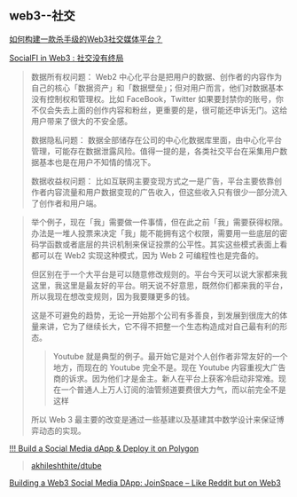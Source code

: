 ## web3--社交

[如何构建一款杀手级的Web3社交媒体平台？](https://www.theblockbeats.info/news/31947)

[SocialFI in Web3 : 社交没有终局](https://www.theblockbeats.info/news/31948)
>数据所有权问题：  Web2 中心化平台是把用户的数据、创作者的内容作为自己的核心「数据资产」和「数据壁垒」；但对用户而言，他们对数据基本没有控制权和管理权。比如 FaceBook，Twitter 如果要封禁你的账号，你不仅会失去上面的创作内容和粉丝，更重要的是，很可能还申诉无门。这给用户带来了很大的不安全感。
>
>数据隐私问题：  数据全部储存在公司的中心化数据库里面，由中心化平台管理，可能存在数据泄露风险。值得一提的是，各类社交平台在采集用户数据基本也是在用户不知情的情况下。
>
>数据收益权问题：  比如互联网主要变现方式之一是广告，平台主要依靠创作者内容流量和用户数据变现的广告收入，但这些收入只有很少一部分流入了创作者和用户端。

>举个例子，现在「我」需要做一件事情，但在此之前「我」需要获得权限。办法是一堆人投票来决定「我」能不能拥有这个权限，需要用一些底层的密码学函数或者底层的共识机制来保证投票的公平性。其实这些模式表面上看都可以在 Web2 实现这种模式，因为 Web 2 可编程性也是完备的。
>
>但区别在于一个大平台是可以随意修改规则的。平台今天可以说大家都来我这里，我这里是最友好的平台。明天说不好意思，既然你们都来我的平台，所以我现在想改变规则，因为我要赚更多的钱。
>
>这是不可避免的趋势，无论一开始那个公司有多善良，到发展到很庞大的体量来讲，它为了继续长大，它不得不把整一个生态构造成对自己最有利的形态。
>>Youtube 就是典型的例子。最开始它是对个人创作者非常友好的一个地方，而现在的 Youtube 完全不是。现在 Youtube 内容重视大广告商的诉求。因为他们才是金主。新人在平台上获客冷启动非常难。现在一个普通人上万人订阅的油管频道要费很大力气，而以前完全不是这样
>
>所以 Web 3 最主要的改变是通过一些基建以及基建其中数学设计来保证博弈动态的实现。

[!!! Build a Social Media dApp & Deploy it on Polygon](https://learn.figment.io/tutorials/build-a-social-media-dapp-and-deploy-it-on-polygon#introduction)
>[akhileshthite/dtube](https://github.com/AkhileshThite/DTube)

[Building a Web3 Social Media DApp: JoinSpace – Like Reddit but on Web3](https://smartbuilds.io/building-a-web3-social-media-dapp-joinspace/#Conclusion)
